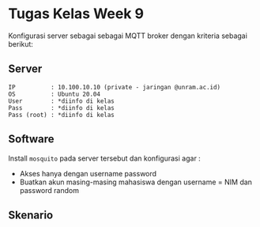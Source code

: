# Tugas Kelas Week 9

Konfigurasi server sebagai sebagai MQTT broker dengan kriteria sebagai berikut:

## Server

```
IP          : 10.100.10.10 (private - jaringan @unram.ac.id)
OS          : Ubuntu 20.04
User        : *diinfo di kelas
Pass        : *diinfo di kelas
Pass (root) : *diinfo di kelas
```

## Software

Install `mosquito` pada server tersebut dan konfigurasi agar :
- Akses hanya dengan username password
- Buatkan akun masing-masing mahasiswa dengan username = NIM dan password random

## Skenario